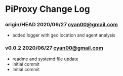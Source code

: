 # PiProxy Change Log

### **origin/HEAD** 2020/06/27 cyan00@gmail.com

- added logger with geo location and agent analysis

### **v0.0.2** 2020/06/27 cyan00@gmail.com

- readme and systemd file update
- initial commit
- Initial commit
